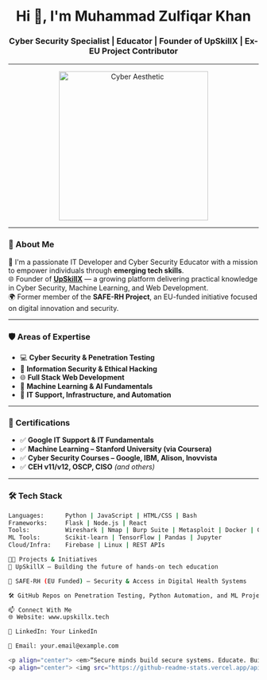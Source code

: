 <h1 align="center">Hi 👋, I'm Muhammad Zulfiqar Khan</h1>
<h3 align="center">Cyber Security Specialist | Educator | Founder of UpSkillX | Ex-EU Project Contributor</h3>

---

<p align="center">
  <img src="https://github.com/YourUsername/YourRepo/blob/main/assets/elliot-style.png" alt="Cyber Aesthetic" width="300"/>
</p>

---

### 🧠 About Me

🚀 I'm a passionate IT Developer and Cyber Security Educator with a mission to empower individuals through **emerging tech skills**.  
🌐 Founder of **[UpSkillX](#)** — a growing platform delivering practical knowledge in Cyber Security, Machine Learning, and Web Development.  
🌍 Former member of the **SAFE-RH Project**, an EU-funded initiative focused on digital innovation and security.

---

### 🛡️ Areas of Expertise

- 💻 **Cyber Security & Penetration Testing**
- 🔐 **Information Security & Ethical Hacking**
- 🌐 **Full Stack Web Development**
- 🤖 **Machine Learning & AI Fundamentals**
- 🧪 **IT Support, Infrastructure, and Automation**

---

### 📜 Certifications

- ✅ **Google IT Support & IT Fundamentals**
- ✅ **Machine Learning – Stanford University (via Coursera)**
- ✅ **Cyber Security Courses – Google, IBM, Alison, Inovvista**
- ✅ **CEH v11/v12, OSCP, CISO** *(and others)*

---

### 🛠️ Tech Stack

```bash
Languages:      Python | JavaScript | HTML/CSS | Bash
Frameworks:     Flask | Node.js | React
Tools:          Wireshark | Nmap | Burp Suite | Metasploit | Docker | Git
ML Tools:       Scikit-learn | TensorFlow | Pandas | Jupyter
Cloud/Infra:    Firebase | Linux | REST APIs

👨‍💻 Projects & Initiatives
🔧 UpSkillX — Building the future of hands-on tech education

🔐 SAFE-RH (EU Funded) — Security & Access in Digital Health Systems

🛠️ GitHub Repos on Penetration Testing, Python Automation, and ML Projects (scroll down)

📫 Connect With Me
🌐 Website: www.upskillx.tech

💼 LinkedIn: Your LinkedIn

📧 Email: your.email@example.com

<p align="center"> <em>“Secure minds build secure systems. Educate. Build. Defend.”</em> </p>
<p align="center"> <img src="https://github-readme-stats.vercel.app/api?username=YourUsername&show_icons=true&theme=radical" /> <br/> <img src="https://github-readme-streak-stats.herokuapp.com?user=YourUsername&theme=radical" /> </p> ```
